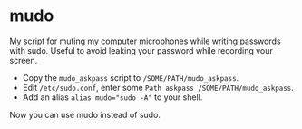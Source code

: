 # mudo

My script for muting my computer microphones while writing passwords with
sudo. Useful to avoid leaking your password while recording your screen.

- Copy the `mudo_askpass` script to `/SOME/PATH/mudo_askpass`.
- Edit `/etc/sudo.conf`, enter some `Path askpass /SOME/PATH/mudo_askpass`.
- Add an alias `alias mudo="sudo -A"` to your shell.

Now you can use mudo instead of sudo.
